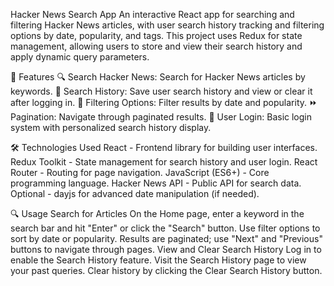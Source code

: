 Hacker News Search App
An interactive React app for searching and filtering Hacker News articles, with user search history tracking and filtering options by date, popularity, and tags. This project uses Redux for state management, allowing users to store and view their search history and apply dynamic query parameters.

🚀 Features
🔍 Search Hacker News: Search for Hacker News articles by keywords.
📖 Search History: Save user search history and view or clear it after logging in.
📅 Filtering Options: Filter results by date and popularity.
⏩ Pagination: Navigate through paginated results.
🔑 User Login: Basic login system with personalized search history display.

🛠️ Technologies Used
React - Frontend library for building user interfaces.
Redux Toolkit - State management for search history and user login.
React Router - Routing for page navigation.
JavaScript (ES6+) - Core programming language.
Hacker News API - Public API for search data.
Optional - dayjs for advanced date manipulation (if needed).

🔍 Usage
Search for Articles
On the Home page, enter a keyword in the search bar and hit "Enter" or click the "Search" button.
Use filter options to sort by date or popularity.
Results are paginated; use "Next" and "Previous" buttons to navigate through pages.
View and Clear Search History
Log in to enable the Search History feature.
Visit the Search History page to view your past queries.
Clear history by clicking the Clear Search History button.
